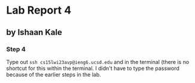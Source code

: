 # Lab Report 4
## by Ishaan Kale

### Step 4

Type out ```ssh cs15lwi23avp@ieng6.ucsd.edu``` and <enter> in the terminal (there is no shortcut for this within the terminal.
I didn't have to type the password because of the earlier steps in the lab.
